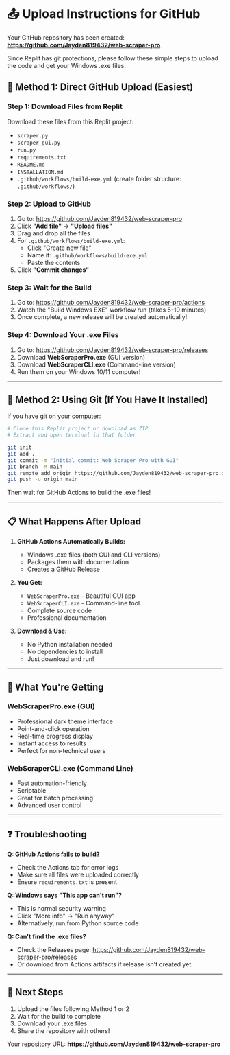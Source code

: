 # 📤 Upload Instructions for GitHub

Your GitHub repository has been created: **https://github.com/Jayden819432/web-scraper-pro**

Since Replit has git protections, please follow these simple steps to upload the code and get your Windows .exe files:

## 🎯 Method 1: Direct GitHub Upload (Easiest)

### Step 1: Download Files from Replit
Download these files from this Replit project:
- `scraper.py`
- `scraper_gui.py`
- `run.py`
- `requirements.txt`
- `README.md`
- `INSTALLATION.md`
- `.github/workflows/build-exe.yml` (create folder structure: `.github/workflows/`)

### Step 2: Upload to GitHub
1. Go to: https://github.com/Jayden819432/web-scraper-pro
2. Click **"Add file"** → **"Upload files"**
3. Drag and drop all the files
4. For `.github/workflows/build-exe.yml`:
   - Click "Create new file"
   - Name it: `.github/workflows/build-exe.yml`
   - Paste the contents
5. Click **"Commit changes"**

### Step 3: Wait for the Build
1. Go to: https://github.com/Jayden819432/web-scraper-pro/actions
2. Watch the "Build Windows EXE" workflow run (takes 5-10 minutes)
3. Once complete, a new release will be created automatically!

### Step 4: Download Your .exe Files
1. Go to: https://github.com/Jayden819432/web-scraper-pro/releases
2. Download **WebScraperPro.exe** (GUI version)
3. Download **WebScraperCLI.exe** (Command-line version)
4. Run them on your Windows 10/11 computer!

---

## 🚀 Method 2: Using Git (If You Have It Installed)

If you have git on your computer:

```bash
# Clone this Replit project or download as ZIP
# Extract and open terminal in that folder

git init
git add .
git commit -m "Initial commit: Web Scraper Pro with GUI"
git branch -M main
git remote add origin https://github.com/Jayden819432/web-scraper-pro.git
git push -u origin main
```

Then wait for GitHub Actions to build the .exe files!

---

## 📋 What Happens After Upload

1. **GitHub Actions Automatically Builds:**
   - Windows .exe files (both GUI and CLI versions)
   - Packages them with documentation
   - Creates a GitHub Release

2. **You Get:**
   - `WebScraperPro.exe` - Beautiful GUI app
   - `WebScraperCLI.exe` - Command-line tool
   - Complete source code
   - Professional documentation

3. **Download & Use:**
   - No Python installation needed
   - No dependencies to install
   - Just download and run!

---

## 🎨 What You're Getting

### WebScraperPro.exe (GUI)
- Professional dark theme interface
- Point-and-click operation
- Real-time progress display
- Instant access to results
- Perfect for non-technical users

### WebScraperCLI.exe (Command Line)
- Fast automation-friendly
- Scriptable
- Great for batch processing
- Advanced user control

---

## ❓ Troubleshooting

**Q: GitHub Actions fails to build?**
- Check the Actions tab for error logs
- Make sure all files were uploaded correctly
- Ensure `requirements.txt` is present

**Q: Windows says "This app can't run"?**
- This is normal security warning
- Click "More info" → "Run anyway"
- Alternatively, run from Python source code

**Q: Can't find the .exe files?**
- Check the Releases page: https://github.com/Jayden819432/web-scraper-pro/releases
- Or download from Actions artifacts if release isn't created yet

---

## 🎉 Next Steps

1. Upload the files following Method 1 or 2
2. Wait for the build to complete
3. Download your .exe files
4. Share the repository with others!

Your repository URL: **https://github.com/Jayden819432/web-scraper-pro**
